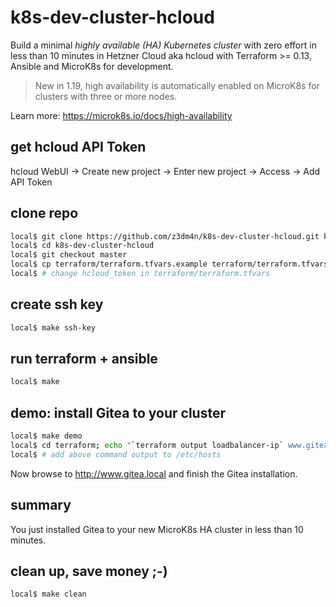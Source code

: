 # k8s-dev-cluster-hcloud

Build a minimal *highly available (HA) Kubernetes cluster* with zero effort in less
than 10 minutes in Hetzner Cloud aka hcloud with Terraform >= 0.13, Ansible and MicroK8s
for development.

> New in 1.19, high availability is automatically enabled on MicroK8s for clusters
> with three or more nodes.

Learn more: https://microk8s.io/docs/high-availability

## get hcloud API Token

hcloud WebUI -> Create new project -> Enter new project -> Access -> Add API Token

## clone repo

```bash
local$ git clone https://github.com/z3dm4n/k8s-dev-cluster-hcloud.git k8s-dev-cluster-hcloud
local$ cd k8s-dev-cluster-hcloud
local$ git checkout master
local$ cp terraform/terraform.tfvars.example terraform/terraform.tfvars
local$ # change hcloud_token in terraform/terraform.tfvars
```

## create ssh key

```bash
local$ make ssh-key
```

## run terraform + ansible

```bash
local$ make
```

## demo: install Gitea to your cluster

```bash
local$ make demo
local$ cd terraform; echo "`terraform output loadbalancer-ip` www.gitea.local"
local$ # add above command output to /etc/hosts
```

Now browse to http://www.gitea.local and finish the Gitea installation.

## summary

You just installed Gitea to your new MicroK8s HA cluster in less than 10 minutes.

## clean up, save money ;-)

```bash
local$ make clean
```
